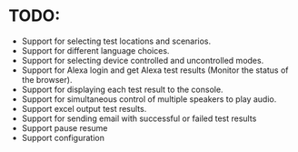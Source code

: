 # TODO:
* Support for selecting test locations and scenarios.
* Support for different language choices.
* Support for selecting device controlled and uncontrolled modes.
* Support for Alexa login and get Alexa test results (Monitor the status of the browser).
* Support for displaying each test result to the console.
* Support for simultaneous control of multiple speakers to play audio.
* Support excel output test results.
* Support for sending email with successful or failed test results
* Support pause resume
* Support configuration
